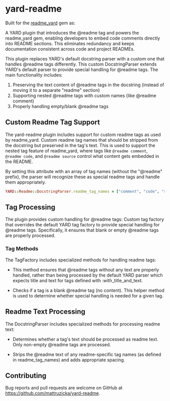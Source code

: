# yard-readme

Built for the [readme_yard](https://github.com/mattruzicka/readme_yard) gem as:

A YARD plugin that introduces the @readme tag and powers the readme_yard gem, enabling developers to embed code comments directly into README sections. This eliminates redundancy and keeps documentation consistent across code and project READMEs.

This plugin replaces YARD's default docstring parser with a custom one that handles @readme tags differently. This custom DocstringParser extends YARD's default parser to provide
special handling for @readme tags. The main functionality includes:

1. Preserving the text content of @readme tags in the docstring
   (instead of moving it to a separate "readme" section)
2. Supporting nested @readme tags with custom names (like @readme comment)
3. Properly handling empty/blank @readme tags


## Custom Readme Tag Support

The yard-readme plugin includes support for custom readme tags as used by readme_yard. Custom readme tag names that should be stripped from the docstring
but preserved in the tag's text. This is used to support the nested tag
feature of readme_yard, where tags like `@readme comment`, `@readme code`,
and `@readme source` control what content gets embedded in the README.

By setting this attribute with an array of tag names (without the "@readme" prefix),
the parser will recognize these as special readme tags and handle them appropriately.


```ruby
YARD::Readme::DocstringParser.readme_tag_names = ["comment", "code", "source"]
```


## Tag Processing

The plugin provides custom handling for @readme tags: Custom tag factory that overrides the default YARD tag factory
to provide special handling for @readme tags. Specifically,
it ensures that blank or empty @readme tags are properly processed.


### Tag Methods

The TagFactory includes specialized methods for handling readme tags:

- This method ensures that @readme tags without any text are properly
handled, rather than being processed by the default YARD parser
which expects title and text for tags defined with :with_title_and_text.

- Checks if a tag is a blank @readme tag (no content).
This helper method is used to determine whether special
handling is needed for a given tag.


## Readme Text Processing

The DocstringParser includes specialized methods for processing readme text:

- Determines whether a tag's text should be processed as readme text.
Only non-empty @readme tags are processed.

- Strips the @readme text of any readme-specific tag names
(as defined in readme_tag_names) and adds appropriate spacing.



## Contributing

Bug reports and pull requests are welcome on GitHub at https://github.com/mattruzicka/yard-readme.
